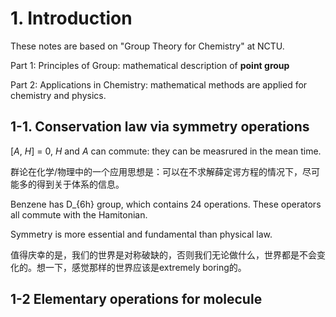 # 1. Introduction

These notes are based on "Group Theory for Chemistry" at NCTU.

Part 1: Principles of Group: mathematical description of **point group**

Part 2: Applications in Chemistry: mathematical methods are applied for chemistry and physics.

## 1-1. Conservation law via symmetry operations

[*A*, *H*] = 0, *H* and *A* can commute: they can be measrured in the mean time.

群论在化学/物理中的一个应用思想是：可以在不求解薛定谔方程的情况下，尽可能多的得到关于体系的信息。

Benzene has D_{6h} group, which contains 24 operations. These operators all commute with the Hamitonian.

Symmetry is more essential and fundamental than physical law.

值得庆幸的是，我们的世界是对称破缺的，否则我们无论做什么，世界都是不会变化的。想一下，感觉那样的世界应该是extremely boring的。

## 1-2 Elementary operations for molecule